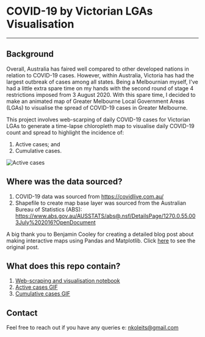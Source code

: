 # COVID-19 by Victorian LGAs Visualisation
---

## Background

Overall, Australia has faired well compared to other developed nations in relation to COVID-19 cases. However, within Australia, Victoria has had the largest outbreak of cases among all states. Being a Melbournian myself, I've had a little extra spare time on my hands with the second round of stage 4 restrictions imposed from 3 August 2020. With this spare time, I decided to make an animated map of Greater Melbourne Local Government Areas (LGAs) to visualise the spread of COVID-19 cases in Greater Melbourne.

This project involves web-scarping of daily COVID-19 cases for Victorian LGAs to generate a time-lapse chloropleth map to visualise daily COVID-19 count and spread to highlight the incidence of:
1. Active cases; and
2. Cumulative cases.

![Active cases](gif/active_cases.gif)

## Where was the data sourced?

1. COVID-19 data was sourced from https://covidlive.com.au/
2. Shapefile to create map base layer was sourced from the Australian Bureau of Statistics (ABS): https://www.abs.gov.au/AUSSTATS/abs@.nsf/DetailsPage/1270.0.55.003July%202016?OpenDocument

A big thank you to Benjamin Cooley for creating a detailed blog post about making interactive maps using Pandas and Matplotlib. Click [here](https://towardsdatascience.com/lets-make-a-map-using-geopandas-pandas-and-matplotlib-to-make-a-chloropleth-map-dddc31c1983d) to see the original post.


## What does this repo contain?

1. [Web-scraping and visualisation notebook](https://github.com/NickKoleits/vic-covid-lga/blob/master/notebooks/Melbourne_COVID_cases.ipynb)
2. [Active cases GIF](https://github.com/NickKoleits/vic-covid-lga/blob/master/gif/active_cases.gif)
3. [Cumulative cases GIF](https://github.com/NickKoleits/vic-covid-lga/blob/master/gif/cumulative_cases.gif)

## Contact
Feel free to reach out if you have any queries
e: nkoleits@gmail.com
